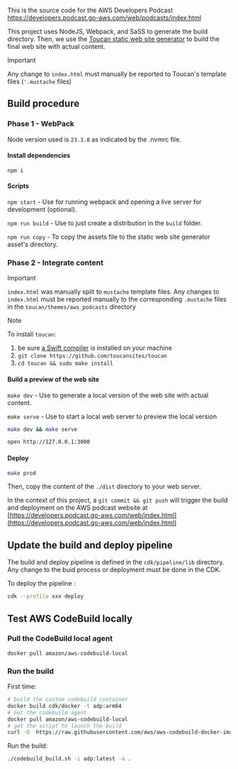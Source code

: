 
This is the source code for the AWS Developers Podcast
https://developers.podcast.go-aws.com/web/podcasts/index.html

This project uses NodeJS, Webpack, and SaSS to generate the build directory. Then, we use the [Toucan static web site generator](https://github.com/toucansites/toucan) to build the final web site with actual content.

> [!IMPORTANT] 
> Any change to `index.html` must manually be reported to Toucan's template files (`'.mustache` files)

## Build procedure

### Phase 1 - WebPack 

Node version used is `23.3.0` as indicated by the .nvmrc file.

#### Install dependencies 

`npm i`

#### Scripts

`npm start` - Use for running webpack and opening a live server for development (optional).

`npm run build` - Use to just create a distribution in the `build` folder.

`npm run copy` - To copy the assets file to the static web site generator asset's directory.

### Phase 2 - Integrate content 

> [!IMPORTANT] 
> `index.html` was manually split to `mustache` template files.
> Any changes to `index.html` must be reported manually to the corresponding `.mustache` files in the `toucan/themes/aws_podcasts` directory

> [!NOTE]
> To install `toucan`: 
> 1. be sure [a Swift compiler](https://www.swift.org/install/linux/) is installed on your machine
> 2. `git clone https://github.com/toucansites/toucan`
> 3. `cd toucan && sudo make install`

#### Build a preview of the web site 

`make dev` - Use to generate a local version of the web site with actual content.

`make serve` - Use to start a local web server to preview the local version

```sh
make dev && make serve

open http://127.0.0.1:3000
```

#### Deploy 

```sh
make prod
```

Then, copy the content of the `./dist` directory to your web server.

In the context of this project, a `git commit && git push` will trigger the build and deployment on the AWS podcast website at [https://developers.podcast.go-aws.com/web/index.html](https://developers.podcast.go-aws.com/web/index.html)

## Update the build and deploy pipeline 

The build and deploy pipeline is defined in the `cdk/pipeline/lib` directory. Any change to the buid process or deployment must be done in the CDK.

To deploy the pipeline :

```sh
cdk --profile xxx deploy
```

## Test AWS CodeBuild locally 

### Pull the CodeBuild local agent

`docker pull amazon/aws-codebuild-local`

### Run the build

First time: 
```sh 
# build the custom codebuild container
docker build cdk/docker -t adp:arm64
# Get the codebuild agent
docker pull amazon/aws-codebuild-local
# get the script to launch the build
curl -O  https://raw.githubusercontent.com/aws/aws-codebuild-docker-images/master/local_builds/codebuild_build.sh
```

Run the build:
```sh
./codebuild_build.sh -i adp:latest -a .
```

